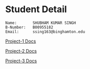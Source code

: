 # Student Detail
```
Name:		SHUBHAM KUMAR SINGH
B-Number:	B00955182
Email:		ssing163@binghamton.edu
```

[Project-1 Docs](./prj1-sol/README.md)

[Project-2 Docs](./prj2-sol/README.md)

[Project-3 Docs](./prj3-sol/README.md)
